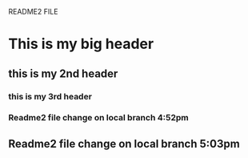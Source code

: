 README2 FILE

# This is my big header
## this is my 2nd header
### this is my 3rd header

### Readme2 file change on local branch 4:52pm

## Readme2 file change on local branch 5:03pm